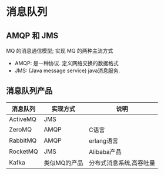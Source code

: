# 消息队列 

## AMQP 和 JMS

MQ 的消息通信模型; 实现 MQ 的两种主流方式

* AMQP: 是一种协议. 定义网络交换的数据格式
* JMS: (Java message service) java消息服务.

## 消息队列产品

| 消息队列 | 实现方式     | 说明                    |
| -------- | ------------ | ----------------------- |
| ActiveMQ | JMS          |                         |
| ZeroMQ   | AMQP         | C语言                   |
| RabbitMQ | AMQP         | erlang语言              |
| RocketMQ | JMS          | Alibaba产品             |
| Kafka    | 类似MQ的产品 | 分布式消息系统,高吞吐量   |



